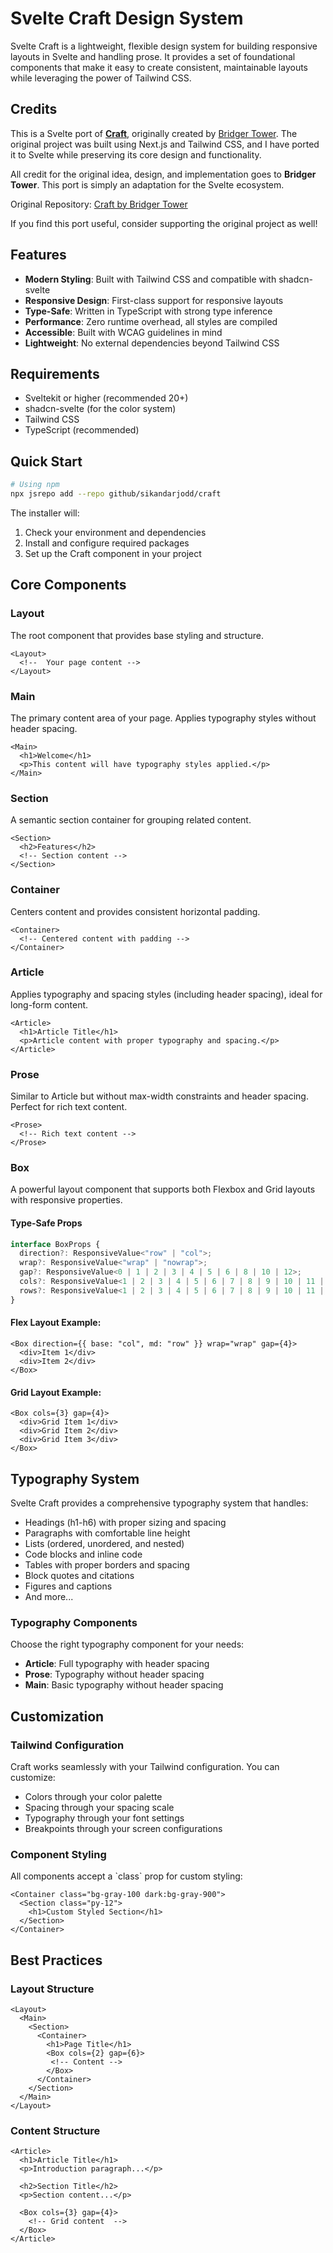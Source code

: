 # Svelte Craft Design System

Svelte Craft is a lightweight, flexible design system for building responsive layouts in Svelte and handling prose. It provides a set of foundational components that make it easy to create consistent, maintainable layouts while leveraging the power of Tailwind CSS.


## Credits
This is a Svelte port of **[Craft](https://github.com/brijr/craft)**, originally created by [Bridger Tower](https://github.com/brijr).
The original project was built using Next.js and Tailwind CSS, and I have ported it to Svelte while preserving its core design and functionality.

All credit for the original idea, design, and implementation goes to **Bridger Tower**.
This port is simply an adaptation for the Svelte ecosystem.

Original Repository: [Craft by Bridger Tower](https://github.com/brijr/craft)

If you find this port useful, consider supporting the original project as well!

## Features

- **Modern Styling**: Built with Tailwind CSS and compatible with shadcn-svelte
- **Responsive Design**: First-class support for responsive layouts
- **Type-Safe**: Written in TypeScript with strong type inference
- **Performance**: Zero runtime overhead, all styles are compiled
- **Accessible**: Built with WCAG guidelines in mind
- **Lightweight**: No external dependencies beyond Tailwind CSS

## Requirements

- Sveltekit or higher (recommended 20+)
- shadcn-svelte (for the color system)
- Tailwind CSS
- TypeScript (recommended)

## Quick Start

```bash
# Using npm
npx jsrepo add --repo github/sikandarjodd/craft
```

The installer will:

1. Check your environment and dependencies
2. Install and configure required packages
3. Set up the Craft component in your project

## Core Components

### Layout

The root component that provides base styling and structure.

```svelte
<Layout>
  <!--  Your page content -->
</Layout>
```

### Main

The primary content area of your page. Applies typography styles without header spacing.

```svelte
<Main>
  <h1>Welcome</h1>
  <p>This content will have typography styles applied.</p>
</Main>
```

### Section

A semantic section container for grouping related content.

```svelte
<Section>
  <h2>Features</h2>
  <!-- Section content -->
</Section>
```

### Container

Centers content and provides consistent horizontal padding.

```svelte
<Container>
  <!-- Centered content with padding -->
</Container>
```

### Article

Applies typography and spacing styles (including header spacing), ideal for long-form content.

```svelte
<Article>
  <h1>Article Title</h1>
  <p>Article content with proper typography and spacing.</p>
</Article>
```

### Prose

Similar to Article but without max-width constraints and header spacing. Perfect for rich text content.

```svelte
<Prose>
  <!-- Rich text content -->
</Prose>
```

### Box

A powerful layout component that supports both Flexbox and Grid layouts with responsive properties.

#### Type-Safe Props

```typescript
interface BoxProps {
  direction?: ResponsiveValue<"row" | "col">;
  wrap?: ResponsiveValue<"wrap" | "nowrap">;
  gap?: ResponsiveValue<0 | 1 | 2 | 3 | 4 | 5 | 6 | 8 | 10 | 12>;
  cols?: ResponsiveValue<1 | 2 | 3 | 4 | 5 | 6 | 7 | 8 | 9 | 10 | 11 | 12>;
  rows?: ResponsiveValue<1 | 2 | 3 | 4 | 5 | 6 | 7 | 8 | 9 | 10 | 11 | 12>;
}
```

#### Flex Layout Example:

```svelte
<Box direction={{ base: "col", md: "row" }} wrap="wrap" gap={4}>
  <div>Item 1</div>
  <div>Item 2</div>
</Box>
```

#### Grid Layout Example:

```svelte
<Box cols={3} gap={4}>
  <div>Grid Item 1</div>
  <div>Grid Item 2</div>
  <div>Grid Item 3</div>
</Box>
```

## Typography System

Svelte Craft provides a comprehensive typography system that handles:

- Headings (h1-h6) with proper sizing and spacing
- Paragraphs with comfortable line height
- Lists (ordered, unordered, and nested)
- Code blocks and inline code
- Tables with proper borders and spacing
- Block quotes and citations
- Figures and captions
- And more...

### Typography Components

Choose the right typography component for your needs:

- **Article**: Full typography with header spacing
- **Prose**: Typography without header spacing
- **Main**: Basic typography without header spacing

## Customization

### Tailwind Configuration

Craft works seamlessly with your Tailwind configuration. You can customize:

- Colors through your color palette
- Spacing through your spacing scale
- Typography through your font settings
- Breakpoints through your screen configurations

### Component Styling

All components accept a \`class\` prop for custom styling:

```svelte
<Container class="bg-gray-100 dark:bg-gray-900">
  <Section class="py-12">
    <h1>Custom Styled Section</h1>
  </Section>
</Container>
```

## Best Practices

### Layout Structure

```svelte
<Layout>
  <Main>
    <Section>
      <Container>
        <h1>Page Title</h1>
        <Box cols={2} gap={6}>
         <!-- Content -->
        </Box>
      </Container>
    </Section>
  </Main>
</Layout>
```

### Content Structure

```svelte
<Article>
  <h1>Article Title</h1>
  <p>Introduction paragraph...</p>

  <h2>Section Title</h2>
  <p>Section content...</p>

  <Box cols={3} gap={4}>
    <!-- Grid content  -->
  </Box>
</Article>
```
